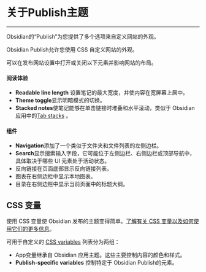 # 关于Publish主题
---
Obsidian的“Publish”为您提供了多个选项来自定义网站的外观。

Obsidian Publish允许您使用 CSS 自定义网站的外观。

可以在发布网站设置中打开或关闭以下元素并影响网站的布局。

#### 阅读体验

- **Readable line length** 设置笔记的最大宽度，并使内容在宽屏幕上居中。
- **Theme toggle**显示明暗模式的切换。
- **Stacked notes**使笔记能够在单击链接时堆叠和水平滚动，类似于 Obsidian 应用中的[Tab stacks](https://help.obsidian.md/User+interface/Use+tabs+in+Obsidian#Stack+tab+groups) 。

#### 组件

- **Navigation**添加了一个类似于文件夹和文件列表的左侧边栏。
- **Search**显示搜索输入字段，它可能位于左侧边栏、右侧边栏或顶部导航中，具体取决于哪些 UI 元素处于活动状态。
- 反向链接在页面底部显示反向链接列表。
- 图表在右侧边栏中显示本地图表。
- 目录在右侧边栏中显示当前页面中的标题大纲。

## CSS 变量

使用 CSS 变量使 Obsidian 发布的主题变得简单。[了解有关 CSS 变量以及如何使用它们的更多信息](https://developer.mozilla.org/en-US/docs/Web/CSS/Using_CSS_custom_properties)。

可用于自定义的 [CSS variables](https://docs.obsidian.md/Reference/CSS+variables/CSS+variables) 列表分为两组：

- App变量继承自 Obsidian 应用主题。这些主要控制内容的颜色和样式。
- **Publish-specific variables** 控制特定于 Obsidian Publish的元素。